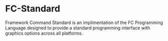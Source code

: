 # FC-Standard
Framework Command Standard is an implimentation of the FC Programming Language designed to provide a standard programming interface with graphics options across all platforms.

